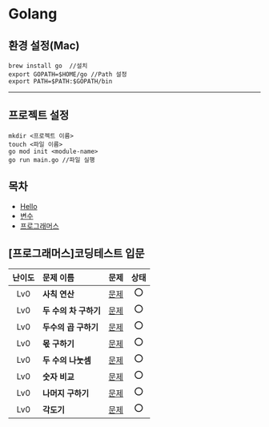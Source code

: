 # Golang

## 환경 설정(Mac)

```
brew install go  //설치
export GOPATH=$HOME/go //Path 설정
export PATH=$PATH:$GOPATH/bin
```
---
## 프로젝트 설정

```
mkdir <프로젝트 이름>
touch <파일 이름>
go mod init <module-name>
go run main.go //파일 실행
```

## 목차
- [Hello](Hello/Readme.md)
- [변수](Var/Readme.md)
- [프로그래머스](Pro)



## [프로그래머스]코딩테스트 입문

|난이도|문제 이름|문제|상태|
|:---:|:---|:---:|:---:|
|Lv0|**사칙 연산**|[문제](https://school.programmers.co.kr/learn/courses/30/lessons/120802)|⭕️|
|Lv0|**두 수의 차 구하기**|[문제](https://school.programmers.co.kr/learn/courses/30/lessons/120803)|⭕️|
|Lv0|**두수의 곱 구하기**|[문제](https://school.programmers.co.kr/learn/courses/30/lessons/120804)|⭕️|
|Lv0|**몫 구하기**|[문제](https://school.programmers.co.kr/learn/courses/30/lessons/120805)|⭕️|
|Lv0|**두 수의 나눗셈**|[문제](https://school.programmers.co.kr/learn/courses/30/lessons/120806)|⭕️|
|Lv0|**숫자 비교**|[문제](https://school.programmers.co.kr/learn/courses/30/lessons/120807)|⭕️|
|Lv0|**나머지 구하기**|[문제](https://school.programmers.co.kr/learn/courses/30/lessons/120810)|⭕️|
|Lv0|**각도기**|[문제](https://school.programmers.co.kr/learn/courses/30/lessons/120829)|⭕️|
